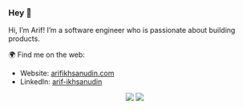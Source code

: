 ### Hey 👋

Hi, I’m Arif! I’m a software engineer who is passionate about building products.

🌍 Find me on the web:

* Website: [arifikhsanudin.com](https://www.arifikhsanudin.com)
* LinkedIn: [arif-ikhsanudin](https://www.linkedin.com/in/arif-ikhsanudin/)

<div float="center" align="center">
  <img src="https://github-readme-stats.vercel.app/api?username=arifikhsan&show_icons=true&theme=dark&count_private=true&hide=contribs,issue&hide_border=true" />
  <img src="https://github-readme-stats.vercel.app/api/top-langs/?username=arifikhsan&layout=compact&theme=dark&hide_border=true" />
</div>
